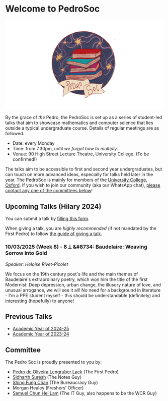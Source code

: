 # Welcome to PedroSoc

![PedroSoc logo](pedrosoc.png)

By the grace of *the* Pedro, the PedroSoc is set up as a series of student-led talks that aim to showcase mathematics and computer science that lies outside a typical undergraduate course. Details of regular meetings are as followed.

- Date: every Monday
- Time: from 7.30pm, until *we forget how to multiply*.
- Venue: 90 High Street Lecture Theatre, University College. (To be confirmed!)

The talks aim to be accessible to first and second year undergraduates, but can touch on more advanced ideas, especially for talks held later in the year. The PedroSoc is mainly for members of the [University College, Oxford](https://www.univ.ox.ac.uk). If you wish to join our community (aka our WhatsApp chat), [please contact any one of the committees below](#committee)!

## Upcoming Talks (Hilary 2024)
You can submit a talk by [filling this form](https://forms.office.com/e/CAqS5x7TJT).

When giving a talk, you are *highly recommended* (if not mandated by the First Pedro) to follow [the guide of giving a talk](/Pedro/giving_a_talk).

### 10/03/2025 (Week 8) - 8 &#10178; &#8734: Baudelaire: Weaving Sorrow into Gold
*Speaker: Heloise Rivet-Picolet*

We focus on the 19th century poet's life and the main themes of Baudelaire's extraordinary poetry, which won him the title of the first Modernist. Deep depression, urban change, the illusory nature of love, and unusual arrogance, we will see it all! No need for a background in literature - I'm a PPE student myself - this should be understandable (definitely) and interesting (hopefully) to anyone!

## Previous Talks
- [Academic Year of 2024-25](/Pedro/prev_talks/2425)
- [Academic Year of 2023-24](/Pedro/prev_talks/2324)

## Committee

The Pedro Soc is proudly presented to you by:

- [Pedro de Oliveira Lengruber Lack](mailto:pedro.lack@univ.ox.ac.uk) (The First Pedro)
- [Sidharth Suresh](mailto:sidharth.puthiyedathusuresh@univ.ox.ac.uk) (The Notes Guy)
- [Shing Fung Chan](mailto:shingfung.chan@univ.ox.ac.uk) (The Bureaucracy Guy)
- Morgan Healey (Freshers' Officer)
- [Samuel Chun Hei Lam](https://wcr.univ.ox.ac.uk/profile/Samuel-CHLam) (The IT Guy, also happens to be the WCR Guy)